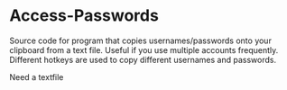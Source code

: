 # Access-Passwords
Source code for program that copies usernames/passwords onto your clipboard from a text file. Useful if you use multiple accounts frequently. Different hotkeys are used to copy different usernames and passwords.

Need a textfile 
